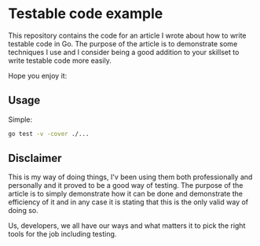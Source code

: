 # Testable code example

This repository contains the code for an article I wrote about how to write testable code in Go. The purpose of the article is to demonstrate some techniques I use and I consider being a good addition to your skillset to write testable code more easily.

Hope you enjoy it: <Link to come>

## Usage

Simple:

```sh
go test -v -cover ./...
```

## Disclaimer

This is my way of doing things, I'v been using them both professionally and personally and it proved to be a good way of testing. The purpose of the article is to simply demonstrate how it can be done and demonstrate the efficiency of it and in any case it is stating that this is the only valid way of doing so.

Us, developers, we all have our ways and what matters it to pick the right tools for the job including testing.
